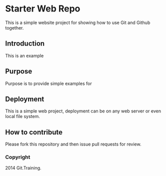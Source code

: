 # Starter Web Repo

This is a simple website project for 
showing how to use Git and Github together.

## Introduction

This is an example 

## Purpose

Purpose is to provide simple examples for

## Deployment

This is a simple web project, deployment can be on any web server or even local
file system.

## How to contribute

Please fork this repository and then issue pull requests for review.

### Copyright

2014 Git.Training.